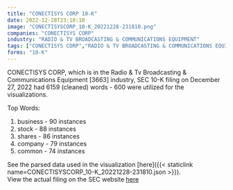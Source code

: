```yaml
---
title: "CONECTISYS CORP 10-K"
date: 2022-12-28T23:18:10
image: "CONECTISYSCORP_10-K_20221228-231810.png"
companies: "CONECTISYS CORP"
industry: "RADIO & TV BROADCASTING & COMMUNICATIONS EQUIPMENT"
tags: ["CONECTISYS CORP","RADIO & TV BROADCASTING & COMMUNICATIONS EQUIPMENT","12-27-2022","10-K"]
forms: "10-K"
---
```

CONECTISYS CORP, which is in the Radio & Tv Broadcasting & Communications Equipment [3663] industry, SEC 10-K filing on December 27, 2022 had 6159 (cleaned) words - 600 were utilized for the visualizations.

Top Words:
1. business - 90 instances
2. stock - 88 instances
3. shares - 86 instances
4. company - 79 instances
5. common - 74 instances


See the parsed data used in the visualization [here]({{< staticlink name=CONECTISYSCORP_10-K_20221228-231810.json >}}).  
View the actual filing on the SEC website [here](https://www.sec.gov/Archives/edgar/data/790273/0001683168-22-008637.txt)